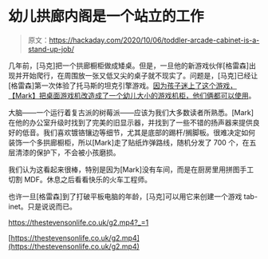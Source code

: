 # 幼儿拱廊内阁是一个站立的工作

> 原文：<https://hackaday.com/2020/10/06/toddler-arcade-cabinet-is-a-stand-up-job/>

几年前，[马克]把一个拱廊橱柜做成矮桌。但是，一旦他的新游戏伙伴[格雷森]出现并开始爬行，在周围放一张又低又尖的桌子就不现实了。问题是，[马克]已经让[格雷森]第一次体验了托马斯的坦克引擎游戏。[因为孩子迷上了这个游戏，【Mark】把桌面游戏机改造成了一个幼儿大小的游戏机柜，他们俩都可以使用](https://thestevensonlife.co.uk/2020/10/05/diy-arcade-machine-for-toddlers/)。

大脑——一个运行着复古派的树莓派——应该为我们大多数读者所熟悉。[Mark]在他的办公室升级时找到了完美的旧显示器，并找到了一些不错的扬声器来提供良好的低音。我们喜欢镀铬镶边等细节，尤其是底部的踢杆/搁脚板。很难决定如何装饰一个多拱廊橱柜，所以[Mark]走了贴纸炸弹路线，随机分发了 700 个，在五层清漆的保护下，不会被小孩磨损。

我们认为这看起来很棒，特别是因为[Mark]没有车间，而是在厨房里用拼图手工切割 MDF。休息之后看看快乐的火车工程师。

也许一旦[格雷森]到了打破平板电脑的年龄，[马克]可以用它来创建一个游戏 tab-inet。只是说说而已。

 <https://thestevensonlife.co.uk/g2.mp4?_=1>

[https://thestevensonlife.co.uk/g2.mp4](https://thestevensonlife.co.uk/g2.mp4)